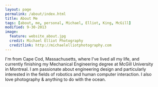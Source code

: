```yaml
---
layout: page
permalink: /about/index.html
title: About Me
tags: [about, me, personal, Michael, Elliot, King, McGill]
modified: 9-30-2013
image:
  feature: website_about.jpg
  credit: Michael Elliot Photography
  creditlink: http://michaelelliotphotography.com
---
```


I'm from Cape Cod, Massachusetts, where I've lived all my life, and currently finishing my Mechanical Engineering degree at McGill University in Montreal.  I am passionate about engineering design and particularly interested in the fields of robotics and human computer interaction.  I also love photography & anything to do with the ocean. 
